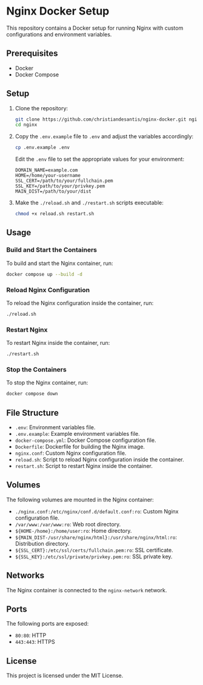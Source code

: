 # Nginx Docker Setup

This repository contains a Docker setup for running Nginx with custom configurations and environment variables.

## Prerequisites

- Docker
- Docker Compose

## Setup

1. Clone the repository:

    ```sh
    git clone https://github.com/christiandesantis/nginx-docker.git nginx
    cd nginx
    ```

2. Copy the `.env.example` file to `.env` and adjust the variables accordingly:

    ```sh
    cp .env.example .env
    ```

    Edit the `.env` file to set the appropriate values for your environment:

    ```env
    DOMAIN_NAME=example.com
    HOME=/home/your-username
    SSL_CERT=/path/to/your/fullchain.pem
    SSL_KEY=/path/to/your/privkey.pem
    MAIN_DIST=/path/to/your/dist
    ```

3. Make the `./reload.sh` and `./restart.sh` scripts executable:

    ```sh
    chmod +x reload.sh restart.sh
    ```

## Usage

### Build and Start the Containers

To build and start the Nginx container, run:

```sh
docker compose up --build -d
```

### Reload Nginx Configuration

To reload the Nginx configuration inside the container, run:

```sh
./reload.sh
```

### Restart Nginx

To restart Nginx inside the container, run:

```sh
./restart.sh
```

### Stop the Containers

To stop the Nginx container, run:

```sh
docker compose down
```

## File Structure

- `.env`: Environment variables file.
- `.env.example`: Example environment variables file.
- `docker-compose.yml`: Docker Compose configuration file.
- `Dockerfile`: Dockerfile for building the Nginx image.
- `nginx.conf`: Custom Nginx configuration file.
- `reload.sh`: Script to reload Nginx configuration inside the container.
- `restart.sh`: Script to restart Nginx inside the container.

## Volumes

The following volumes are mounted in the Nginx container:

- `./nginx.conf:/etc/nginx/conf.d/default.conf:ro`: Custom Nginx configuration file.
- `/var/www:/var/www:ro`: Web root directory.
- `${HOME-/home}:/home/user:ro`: Home directory.
- `${MAIN_DIST-/usr/share/nginx/html}:/usr/share/nginx/html:ro`: Distribution directory.
- `${SSL_CERT}:/etc/ssl/certs/fullchain.pem:ro`: SSL certificate.
- `${SSL_KEY}:/etc/ssl/private/privkey.pem:ro`: SSL private key.

## Networks

The Nginx container is connected to the `nginx-network` network.

## Ports

The following ports are exposed:

- `80:80`: HTTP
- `443:443`: HTTPS

## License

This project is licensed under the MIT License.